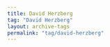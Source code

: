 ```yaml
---
title: David Herzberg
tag: "David Herzberg"
layout: archive-tags
permalink: "tag/david-herzberg"
---
```

